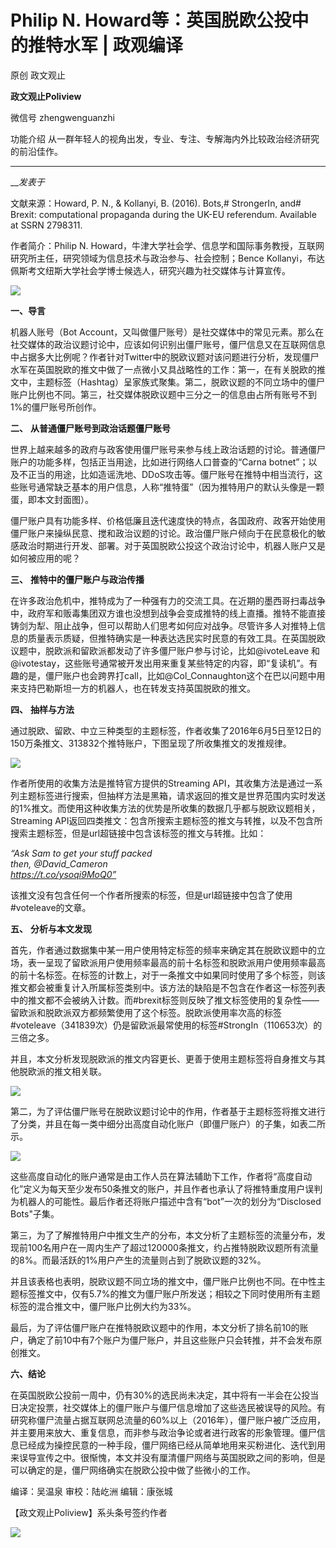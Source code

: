 

#  Philip N. Howard等：英国脱欧公投中的推特水军 | 政观编译

原创 政文观止 

**政文观止Poliview** 

微信号 zhengwenguanzhi

功能介绍 从一群年轻人的视角出发，专业、专注、专解海内外比较政治经济研究的前沿佳作。

____

___发表于_


文献来源：Howard, P. N., & Kollanyi, B. (2016). Bots,# StrongerIn, and# Brexit:
computational propaganda during the UK-EU referendum. Available at SSRN
2798311.

  

作者简介：Philip N. Howard，牛津大学社会学、信息学和国际事务教授，互联网研究所主任，研究领域为信息技术与政治参与、社会控制；Bence
Kollanyi，布达佩斯考文纽斯大学社会学博士候选人，研究兴趣为社交媒体与计算宣传。

  

![](/images/332/2.jpeg)

  

  
  

  

  

  

 **一、导言**  

  

机器人账号（Bot
Account，又叫做僵尸账号）是社交媒体中的常见元素。那么在社交媒体的政治议题讨论中，应该如何识别出僵尸账号，僵尸信息又在互联网信息中占据多大比例呢？作者针对Twitter中的脱欧议题对该问题进行分析，发现僵尸水军在英国脱欧的推文中做了一点微小又具战略性的工作：第一，在有关脱欧的推文中，主题标签（Hashtag）呈家族式聚集。第二，脱欧议题的不同立场中的僵尸账户比例也不同。第三，社交媒体脱欧议题中三分之一的信息由占所有账号不到1%的僵尸账号所创作。

  

  

 **二、** **从普通僵尸账号到政治话题僵尸账号**

  

世界上越来越多的政府与政客使用僵尸账号来参与线上政治话题的讨论。普通僵尸账户的功能多样，包括正当用途，比如进行网络人口普查的“Carna
botnet”；以及不正当的用途，比如造谣洗地、DDoS攻击等。僵尸账号在推特中相当流行，这些账号通常缺乏基本的用户信息，人称“推特蛋”（因为推特用户的默认头像是一颗蛋，即本文封面图）。

  

僵尸账户具有功能多样、价格低廉且迭代速度快的特点，各国政府、政客开始使用僵尸账户来操纵民意、搅和政治议题的讨论。政治僵尸账户倾向于在民意极化的敏感政治时期进行开发、部署。对于英国脱欧公投这个政治讨论中，机器人账户又是如何被应用的呢？

  

  

 **三、** **推特中的僵尸账户与政治传播**

  

在许多政治危机中，推特成为了一种强有力的交流工具。在近期的墨西哥扫毒战争中，政府军和贩毒集团双方谁也没想到战争会变成推特的线上直播。推特不能直接铸剑为犁、阻止战争，但可以帮助人们思考如何应对战争。尽管许多人对推特上信息的质量表示质疑，但推特确实是一种表达选民实时民意的有效工具。在英国脱欧议题中，脱欧派和留欧派都发动了许多僵尸账户参与讨论，比如@ivoteLeave
和@ivotestay，这些账号通常被开发出用来重复某些特定的内容，即“复读机”。有趣的是，僵尸账户也会跨界打call，比如@Col_Connaughton这个在巴以问题中用来支持巴勒斯坦一方的机器人，也在转发支持英国脱欧的推文。

  

  

 **四、** **抽样与方法**

  

通过脱欧、留欧、中立三种类型的主题标签，作者收集了2016年6月5日至12日的150万条推文、313832个推特账户，下图呈现了所收集推文的发推规律。

![](/images/332/3.png)

作者所使用的收集方法是推特官方提供的Streaming
API，其收集方法是通过一系列主题标签进行搜索，但抽样方法是黑箱，请求返回的推文是世界范围内实时发送的1%推文。而使用这种收集方法的优势是所收集的数据几乎都与脱欧议题相关，Streaming
API返回四类推文：包含所搜索主题标签的推文与转推，以及不包含所搜索主题标签，但是url超链接中包含该标签的推文与转推。比如：  

 _“Ask Sam to get your stuff packed  
then, @David_Cameron  
https://t.co/ysoqi9MoQ0”_

该推文没有包含任何一个作者所搜索的标签，但是url超链接中包含了使用#voteleave的文章。

  

  

 **五、** **分析与本文发现**

  

首先，作者通过数据集中某一用户使用特定标签的频率来确定其在脱欧议题中的立场，表一呈现了留欧派用户使用频率最高的前十名标签和脱欧派用户使用频率最高的前十名标签。在标签的计数上，对于一条推文中如果同时使用了多个标签，则该推文都会被重复计入所属标签类别中。该方法的缺陷是不包含在作者这一标签列表中的推文都不会被纳入计数。而#brexit标签则反映了推文标签使用的复杂性——留欧派和脱欧派双方都频繁使用了这个标签。脱欧派使用率次高的标签#voteleave（341839次）仍是留欧派最常使用的标签#StrongIn（110653次）的三倍之多。

  

并且，本文分析发现脱欧派的推文内容更长、更善于使用主题标签将自身推文与其他脱欧派的推文相关联。

![](/images/332/4.png)

第二，为了评估僵尸账号在脱欧议题讨论中的作用，作者基于主题标签将推文进行了分类，并且在每一类中细分出高度自动化账户（即僵尸账户）的子集，如表二所示。  

![](/images/332/5.png)

这些高度自动化的账户通常是由工作人员在算法辅助下工作，作者将“高度自动化”定义为每天至少发布50条推文的账户，并且作者也承认了将推特重度用户误判为机器人的可能性。最后作者还将账户描述中含有“bot”一次的划分为“Disclosed
Bots"子集。

  

第三，为了了解推特用户中推文生产的分布，本文分析了主题标签的流量分布，发现前100名用户在一周内生产了超过120000条推文，约占推特脱欧议题所有流量的8%。而最活跃的1%用户产生的流量则占到了脱欧议题的32%。

  

并且该表格也表明，脱欧议题不同立场的推文中，僵尸账户比例也不同。在中性主题标签推文中，仅有5.7%的推文为僵尸账户所发送；相较之下同时使用所有主题标签的混合推文中，僵尸账户比例大约为33%。

  

最后，为了评估僵尸账户在推特脱欧议题中的作用，本文分析了排名前10的账户，确定了前10中有7个账户为僵尸账户，并且这些账户只会转推，并不会发布原创推文。

  

  

 **六、结论**

  

在英国脱欧公投前一周中，仍有30%的选民尚未决定，其中将有一半会在公投当日决定投票，社交媒体上的僵尸账户与僵尸信息增加了这些选民被误导的风险。有研究称僵尸流量占据互联网总流量的60%以上（2016年），僵尸账户被广泛应用，并主要用来放大、重复信息，而非参与政治争论或者进行政客的形象管理。僵尸信息已经成为操控民意的一种手段，僵尸网络已经从简单地用来买粉进化、迭代到用来误导宣传之中。很惭愧，本文并没有厘清僵尸网络与英国脱欧之间的影响，但是可以确定的是，僵尸网络确实在脱欧公投中做了些微小的工作。

  

编译：吴温泉 审校：陆屹洲 编辑：康张城

【政文观止Poliview】系头条号签约作者

  

![](/images/332/6.jpeg)

  

